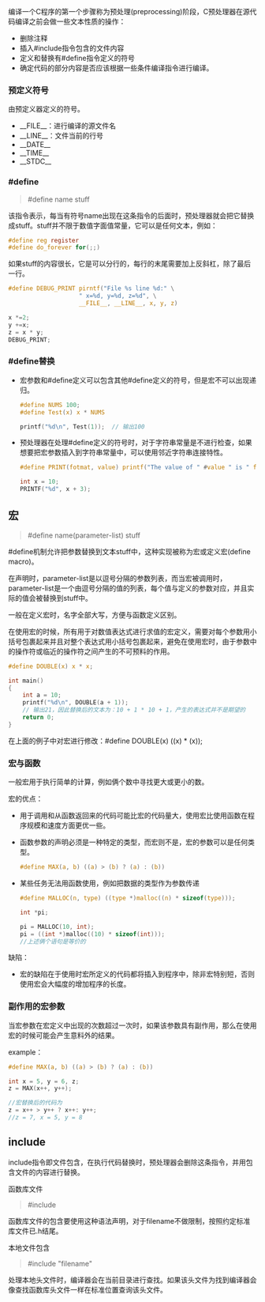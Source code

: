 编译一个C程序的第一个步骤称为预处理(preprocessing)阶段，C预处理器在源代码编译之前会做一些文本性质的操作：

- 删除注释
- 插入#include指令包含的文件内容
- 定义和替换有#define指令定义的符号
- 确定代码的部分内容是否应该根据一些条件编译指令进行编译。



### 预定义符号

由预定义器定义的符号。

- \_\_FILE\_\_：进行编译的源文件名
- \_\_LINE\_\_：文件当前的行号
- \_\_DATE\_\_
- \_\_TIME\_\_
- \_\_STDC\_\_



### #define

> \#define  name  stuff

该指令表示，每当有符号name出现在这条指令的后面时，预处理器就会把它替换成stuff。stuff并不限于数值字面值常量，它可以是任何文本，例如：

```c
#define reg register
#define do_forever for(;;)
```

如果stuff的内容很长，它是可以分行的，每行的末尾需要加上反斜杠，除了最后一行。

```c
#define DEBUG_PRINT pirntf("File %s line %d:" \
					" x=%d, y=%d, z=%d", \
					__FILE__, __LINE__, x, y, z)

x *=2;
y +=x;
z = x * y;
DEBUG_PRINT;
```

### #define替换

- 宏参数和#define定义可以包含其他#define定义的符号，但是宏不可以出现递归。

  ```c
  #define NUMS 100;
  #define Test(x) x * NUMS
  
  printf("%d\n", Test(1));	// 输出100
  ```


- 预处理器在处理#define定义的符号时，对于字符串常量是不进行检查，如果想要把宏参数插入到字符串常量中，可以使用邻近字符串连接特性。

  ```c
  #define PRINT(fotmat, value) printf("The value of " #value " is " format "\n", value);
  
  int x = 10;
  PRINTF("%d", x + 3);
  ```

## 宏

> \#define  name(parameter-list)  stuff

\#define机制允许把参数替换到文本stuff中，这种实现被称为宏或定义宏(define macro)。

在声明时，parameter-list是以逗号分隔的参数列表，而当宏被调用时，parameter-list是一个由逗号分隔的值的列表，每个值与定义的参数对应，并且实际的值会被替换到stuff中。



一般在定义宏时，名字全部大写，方便与函数定义区别。

在使用宏的时候，所有用于对数值表达式进行求值的宏定义，需要对每个参数用小括号包裹起来并且对整个表达式用小括号包裹起来，避免在使用宏时，由于参数中的操作符或临近的操作符之间产生的不可预料的作用。

```c
#define DOUBLE(x) x * x;

int main()
{
    int a = 10;
    printf("%d\n", DOUBLE(a + 1));
    // 输出21，因此替换后的文本为：10 + 1 * 10 + 1，产生的表达式并不是期望的
    return 0;
}
```

在上面的例子中对宏进行修改：#define DOUBLE(x)  ((x) * (x));



### 宏与函数

一般宏用于执行简单的计算，例如俩个数中寻找更大或更小的数。

宏的优点：

- 用于调用和从函数返回来的代码可能比宏的代码量大，使用宏比使用函数在程序规模和速度方面更优一些。

- 函数参数的声明必须是一种特定的类型，而宏则不是，宏的参数可以是任何类型。

  ```c
  #define MAX(a, b) ((a) > (b) ? (a) : (b))
  ```

- 某些任务无法用函数使用，例如把数据的类型作为参数传递

  ```c
  #define MALLOC(n, type) ((type *)malloc((n) * sizeof(type)));
  
  int *pi;
  
  pi = MALLOC(10, int);
  pi = ((int *)malloc((10) * sizeof(int)));
  //上述俩个语句是等价的
  ```

缺陷：

- 宏的缺陷在于使用时宏所定义的代码都将插入到程序中，除非宏特别短，否则使用宏会大幅度的增加程序的长度。



### 副作用的宏参数

当宏参数在宏定义中出现的次数超过一次时，如果该参数具有副作用，那么在使用宏的时候可能会产生意料外的结果。

example：

```c
#define MAX(a, b) ((a) > (b) ? (a) : (b))

int x = 5, y = 6, z;
z = MAX(x++, y++);

//宏替换后的代码为
z = x++ > y++ ? x++: y++;
//z = 7, x = 5, y = 8
```



## include

include指令即文件包含，在执行代码替换时，预处理器会删除这条指令，并用包含文件的内容进行替换。



函数库文件

> \#include  <filename>

函数库文件的包含要使用这种语法声明，对于filename不做限制，按照约定标准库文件已.h结尾。





本地文件包含

> \#include "filename"

处理本地头文件时，编译器会在当前目录进行查找。如果该头文件为找到编译器会像查找函数库头文件一样在标准位置查询该头文件。